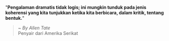 "**Pengalaman dramatis tidak logis; ini mungkin tunduk pada jenis koherensi yang kita tunjukkan ketika kita berbicara, dalam kritik, tentang bentuk.**"

> ~ _By Allen Tate_  
Penyair dari Amerika Serikat
